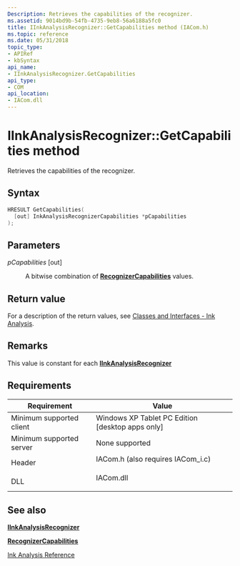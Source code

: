```yaml
---
Description: Retrieves the capabilities of the recognizer.
ms.assetid: 9014bd9b-54fb-4735-9eb8-56a6188a5fc0
title: IInkAnalysisRecognizer::GetCapabilities method (IACom.h)
ms.topic: reference
ms.date: 05/31/2018
topic_type: 
- APIRef
- kbSyntax
api_name: 
- IInkAnalysisRecognizer.GetCapabilities
api_type: 
- COM
api_location: 
- IACom.dll
---
```


# IInkAnalysisRecognizer::GetCapabilities method

Retrieves the capabilities of the recognizer.

## Syntax


```C++
HRESULT GetCapabilities(
  [out] InkAnalysisRecognizerCapabilities *pCapabilities
);
```



## Parameters

<dl> <dt>

*pCapabilities* \[out\]
</dt> <dd>

A bitwise combination of [**RecognizerCapabilities**](recognizercapabilities.md) values.

</dd> </dl>

## Return value

For a description of the return values, see [Classes and Interfaces - Ink Analysis](classes-and-interfaces---ink-analysis.md).

## Remarks

This value is constant for each [**IInkAnalysisRecognizer**](iinkanalysisrecognizer.md)

## Requirements



| Requirement | Value |
|-------------------------------------|---------------------------------------------------------------------------------------------------------------|
| Minimum supported client<br/> | Windows XP Tablet PC Edition \[desktop apps only\]<br/>                                                 |
| Minimum supported server<br/> | None supported<br/>                                                                                     |
| Header<br/>                   | <dl> <dt>IACom.h (also requires IACom\_i.c)</dt> </dl> |
| DLL<br/>                      | <dl> <dt>IACom.dll</dt> </dl>                          |



## See also

<dl> <dt>

[**IInkAnalysisRecognizer**](iinkanalysisrecognizer.md)
</dt> <dt>

[**RecognizerCapabilities**](recognizercapabilities.md)
</dt> <dt>

[Ink Analysis Reference](ink-analysis-reference.md)
</dt> </dl>

 

 




